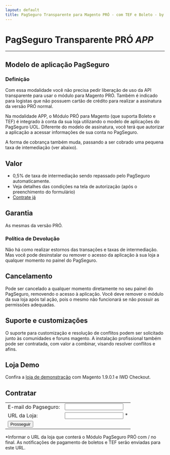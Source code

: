 ```yaml
---
layout: default
title: PagSeguro Transparente para Magento PRÓ - com TEF e Boleto - by Ricardo Martins
---
```


# PagSeguro Transparente PRÓ *APP*
***

## Modelo de aplicação PagSeguro

### Definição
Com essa modalidade você não precisa pedir liberação de uso da API transparente para usar o módulo para Magento PRÓ.
Também é indicado para logistas que não possuem cartão de crédito para realizar a assinatura da versão PRÓ normal.

Na modalidade APP, o Módulo PRÓ para Magento (que suporta Boleto e TEF) é integrado à conta da sua loja utilizando o
modelo de aplicações do PagSeguro UOL. Diferente do modelo de assinatura, você terá que autorizar a aplicação a
acessar informações de sua conta no PagSeguro.

A forma de cobrança também muda, passando a ser cobrado uma pequena taxa de intemediação (ver abaixo).


## Valor
* 0,5% de taxa de intermediação sendo repassado pelo PagSeguro automaticamente.
* Veja detalhes das condições na tela de autorização (após o preenchimento do formulário)
* [Contrate já](#contratar)

## Garantia
As mesmas da versão PRÓ.

### Política de Devolução
Não há como realizar estornos das transações e taxas de intermediação. Mas você pode desinstalar ou remover o acesso
da aplicação à sua loja a qualquer momento no painel do PagSeguro.

## Cancelamento
Pode ser cancelado a qualquer momento diretamente no seu painel do PagSeguro, removendo o acesso à aplicação. Você
deve remover o módulo da sua loja após tal ação, pois o mesmo não funcionará se não possuir as permissões adequadas.

## Suporte e customizações
O suporte para customização e resolução de conflitos podem ser solicitado junto às comunidades e foruns magento.
A instalação profissional também pode ser contratada, com valor a combinar, visando resolver conflitos e afins.

## Loja Demo
Confira a <a href="http://pagseguro-exemplo.ricardomartins.net.br/" target="_blank">loja de demonstração</a> com Magento 1.9.0.1 e IWD Checkout.

## Contratar
<form action="http://ws.local.com.br/pspro/v6/app/new" method="POST" target="_blank">
<table>
<tr>
<td>
E-mail do Pagseguro:
</td>
<td>
<input type="email" name="email" id="email"/>
</tr>

<tr>
<td>
URL da Loja:
</td>
<td>
<input type="url" name="url" id="url"/> *
<br/>
</td>
</tr>

<tr>
<td colspan="2">
<input type="submit" value="Prosseguir"/>
</td>
</tr>

</table>
*Informar o URL da loja que conterá o Módulo PagSeguro PRÓ com / no final. As notificações de pagamento de
 boletos e TEF serão enviadas para este URL.
</form>
